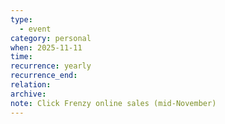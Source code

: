 ```yaml
---
type:
  - event
category: personal
when: 2025-11-11
time:
recurrence: yearly
recurrence_end:
relation:
archive:
note: Click Frenzy online sales (mid-November)
---
```

